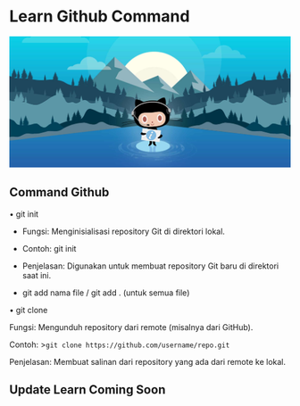 # Learn Github Command

![Alt Text](./images/BasicGuideGitHub.jpg)

## Command Github


• git init

- Fungsi: Menginisialisasi repository Git di direktori lokal.

- Contoh: git init

- Penjelasan: Digunakan untuk membuat repository Git baru di direktori saat ini.

- git add nama file / git add . (untuk semua file)

• git clone

Fungsi: Mengunduh repository dari remote (misalnya dari GitHub).

Contoh: >`git clone https://github.com/username/repo.git`

Penjelasan: Membuat salinan dari repository yang ada dari remote ke lokal.

## Update Learn Coming Soon
